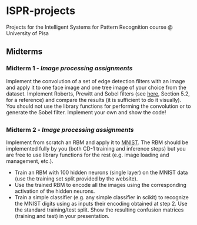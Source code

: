 # ISPR-projects

Projects for the Intelligent Systems for Pattern Recognition course @ University of Pisa

## Midterms

### Midterm 1 - _Image processing assignments_
Implement the convolution of a set of edge detection filters with an image and apply it to one face image and one tree image of your choice from the dataset. Implement Roberts, Prewitt and Sobel filters (see [here](https://www.cse.usf.edu/~r1k/MachineVisionBook/MachineVision.files/MachineVision_Chapter5.pdf), Section 5.2, for a reference) and compare the results (it is sufficient to do it visually). You should not use the library functions for performing the convolution or to generate the Sobel filter. Implement your own and show the code!

##

### Midterm 2 - _Image processing assignments_
Implement from scratch an RBM and apply it to [MNIST](http://yann.lecun.com/exdb/mnist/). The RBM should be implemented fully by you (both CD-1 training and inference steps) but you are free to use library functions for the rest (e.g. image loading and management, etc.).
- Train an RBM with 100 hidden neurons (single layer) on the MNIST data (use the training set split provided by the website).
- Use the trained RBM to encode all the images using the corresponding activation of the hidden neurons.
- Train a simple classifier (e.g. any simple classifier in scikit) to recognize the MNIST digits using as inputs their encoding obtained at step 2. Use the standard training/test split. Show the resulting confusion matrices (training and test) in your presentation.